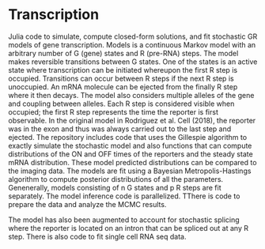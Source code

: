 # Transcription

Julia code to simulate, compute closed-form solutions, and fit stochastic GR models of gene transcription. Models is a continuous Markov model with an arbitrary number of G (gene) states and R (pre-RNA) steps. The model makes reversible transitions between G states.  One of the states is an active state where transcription can be initiated whereupon the first R step is occupied. Transitions can occur between R steps if the next R step is unoccupied. An mRNA molecule can be ejected from the finally R step where it then decays. The model also considers multiple alleles of the gene and coupling between alleles. Each R step is considered visible when occupied; the first R step represents the time the reporter is first observable. In the original model in Rodriguez et al. Cell (2018), the reporter was in the exon and thus was always carried out to the last step and ejected. The repository includes code that uses the Gillespie algorithm to exactly simulate the stochastic model and also functions that can compute distributions of the ON and OFF times of the reporters and the steady state mRNA distribution. These model predicted distributions can be compared to the imaging data. The models are fit using a Bayesian Metropolis-Hastings algorithm to compute posterior distributions of all the parameters. Genenerally, models consisting of n G states and p R steps are fit separately. The model inference code is parallelized. TThere is code to prepare the data and analyze the MCMC results.

The model has also been augmented to account for stochastic splicing where the reporter is located on an intron that can be spliced out at any R step. There is also code to fit single cell RNA seq data.
